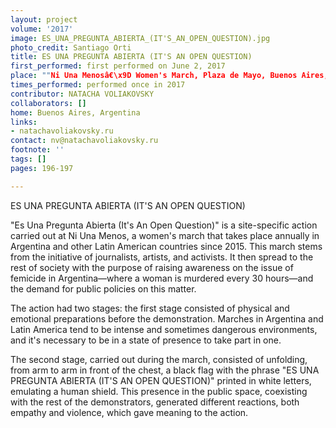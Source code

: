 ```yaml
---
layout: project
volume: '2017'
image: ES_UNA_PREGUNTA_ABIERTA_(IT'S_AN_OPEN_QUESTION).jpg
photo_credit: Santiago Orti
title: ES UNA PREGUNTA ABIERTA (IT'S AN OPEN QUESTION)
first_performed: first performed on June 2, 2017
place: ""Ni Una Menosâ€\x9D Women's March, Plaza de Mayo, Buenos Aires, Argentina"
times_performed: performed once in 2017
contributor: NATACHA VOLIAKOVSKY
collaborators: []
home: Buenos Aires, Argentina
links:
- natachavoliakovsky.ru
contact: nv@natachavoliakovsky.ru
footnote: ''
tags: []
pages: 196-197

---
```


ES UNA PREGUNTA ABIERTA (IT'S AN OPEN QUESTION)

"Es Una Pregunta Abierta (It's An Open Question)" is a site-specific action carried out at Ni Una Menos, a women's march that takes place annually in Argentina and other Latin American countries since 2015. This march stems from the initiative of journalists, artists, and activists. It then spread to the rest of society with the purpose of raising awareness on the issue of femicide in Argentina—where a woman is murdered every 30 hours—and the demand for public policies on this matter.

The action had two stages: the first stage consisted of physical and emotional preparations before the demonstration. Marches in Argentina and Latin America tend to be intense and sometimes dangerous environments, and it's necessary to be in a state of presence to take part in one.

The second stage, carried out during the march, consisted of unfolding, from arm to arm in front of the chest, a black flag with the phrase "ES UNA PREGUNTA ABIERTA (IT'S AN OPEN QUESTION)" printed in white letters, emulating a human shield. This presence in the public space, coexisting with the rest of the demonstrators, generated different reactions, both empathy and violence, which gave meaning to the action.
